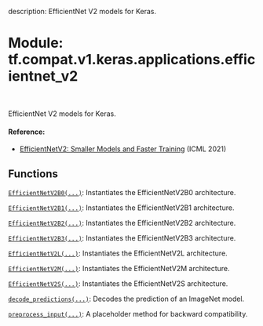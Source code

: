 description: EfficientNet V2 models for Keras.

<div itemscope itemtype="http://developers.google.com/ReferenceObject">
<meta itemprop="name" content="tf.compat.v1.keras.applications.efficientnet_v2" />
<meta itemprop="path" content="Stable" />
</div>

# Module: tf.compat.v1.keras.applications.efficientnet_v2

<!-- Insert buttons and diff -->

<table class="tfo-notebook-buttons tfo-api nocontent" align="left">

</table>



EfficientNet V2 models for Keras.



#### Reference:


- [EfficientNetV2: Smaller Models and Faster Training](
    https://arxiv.org/abs/2104.00298) (ICML 2021)

## Functions

[`EfficientNetV2B0(...)`](../../../../../tf/keras/applications/efficientnet_v2/EfficientNetV2B0.md): Instantiates the EfficientNetV2B0 architecture.

[`EfficientNetV2B1(...)`](../../../../../tf/keras/applications/efficientnet_v2/EfficientNetV2B1.md): Instantiates the EfficientNetV2B1 architecture.

[`EfficientNetV2B2(...)`](../../../../../tf/keras/applications/efficientnet_v2/EfficientNetV2B2.md): Instantiates the EfficientNetV2B2 architecture.

[`EfficientNetV2B3(...)`](../../../../../tf/keras/applications/efficientnet_v2/EfficientNetV2B3.md): Instantiates the EfficientNetV2B3 architecture.

[`EfficientNetV2L(...)`](../../../../../tf/keras/applications/efficientnet_v2/EfficientNetV2L.md): Instantiates the EfficientNetV2L architecture.

[`EfficientNetV2M(...)`](../../../../../tf/keras/applications/efficientnet_v2/EfficientNetV2M.md): Instantiates the EfficientNetV2M architecture.

[`EfficientNetV2S(...)`](../../../../../tf/keras/applications/efficientnet_v2/EfficientNetV2S.md): Instantiates the EfficientNetV2S architecture.

[`decode_predictions(...)`](../../../../../tf/keras/applications/efficientnet_v2/decode_predictions.md): Decodes the prediction of an ImageNet model.

[`preprocess_input(...)`](../../../../../tf/keras/applications/efficientnet_v2/preprocess_input.md): A placeholder method for backward compatibility.


